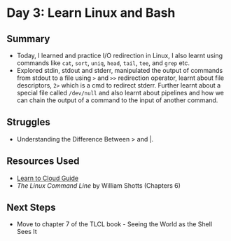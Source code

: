# Day 3: Learn Linux and Bash

## Summary
- Today, I learned and practice I/O redirection in Linux, I also learnt using commands like `cat`, `sort`, `uniq`, `head`, `tail`, `tee`, and `grep` etc.
- Explored stdin, stdout and stderr, manipulated the output of commands from stdout to a file using `>` and `>>` redirection operator, learnt about file descriptors, `2>` which is a cmd to redirect stderr. Further learnt about a special file called `/dev/null` and also learnt about pipelines and how we can chain the output of a command to the input of another command.

## Struggles
- Understanding the Difference Between > and |.

## Resources Used
- [Learn to Cloud Guide](https://learntocloud.guide/)
- *The Linux Command Line* by William Shotts (Chapters 6)

## Next Steps
- Move to chapter 7 of the TLCL book -  Seeing the World as the Shell Sees It 

